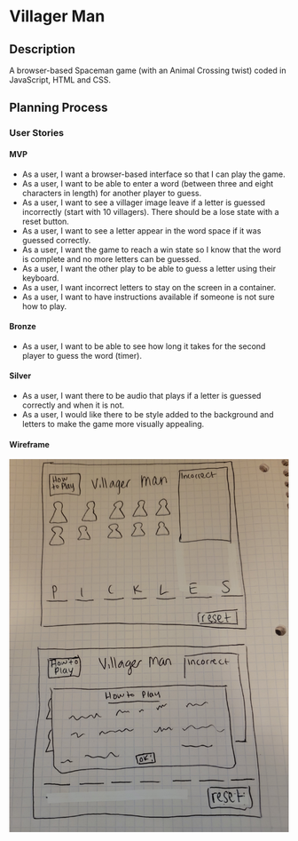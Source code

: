 # Villager Man

## Description

A browser-based Spaceman game (with an Animal Crossing twist) coded in JavaScript, HTML and CSS.

## Planning Process

### User Stories

#### MVP

- As a user, I want a browser-based interface so that I can play the game.
- As a user, I want to be able to enter a word (between three and eight characters in length) for another player to guess.
- As a user, I want to see a villager image leave if a letter is guessed incorrectly (start with 10 villagers). There should be a lose state with a reset button.
- As a user, I want to see a letter appear in the word space if it was guessed correctly.
- As a user, I want the game to reach a win state so I know that the word is complete and no more letters can be guessed.
- As a user, I want the other play to be able to guess a letter using their keyboard.
- As a user, I want incorrect letters to stay on the screen in a container.
- As a user, I want to have instructions available if someone is not sure how to play.

#### Bronze

- As a user, I want to be able to see how long it takes for the second player to guess the word (timer).

#### Silver

- As a user, I want there to be audio that plays if a letter is guessed correctly and when it is not.
- As a user, I would like there to be style added to the background and letters to make the game more visually appealing.

#### Wireframe

![Villager Man Wireframe Image](https://github.com/ashleighrene/villager-man/blob/main/Villager-Man-Wireframe.jpg)
